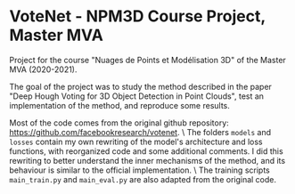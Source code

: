 # VoteNet - NPM3D Course Project, Master MVA
 
Project for the course "Nuages de Points et Modélisation 3D" of the Master MVA (2020-2021).

The goal of the project was to study the method described in the paper "Deep Hough Voting for 3D Object Detection in Point Clouds", test an implementation of the method, and reproduce some results.

Most of the code comes from the original github repository: https://github.com/facebookresearch/votenet. \\
The folders `models` and `losses` contain my own rewriting of the model's architecture and loss functions, with reorganized code and some additional comments. I did this rewriting to better understand the inner mechanisms of the method, and its behaviour is similar to the official implementation. \\
The training scripts `main_train.py` and `main_eval.py` are also adapted from the original code.
